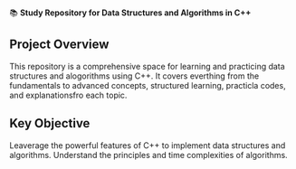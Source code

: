 📚 **Study Repository for Data Structures and Algorithms in C++**

## **Project Overview**
This repository is a comprehensive space for learning and practicing data structures and alogorithms using C++.
It covers everthing from the fundamentals to advanced concepts,  structured learning, practicla codes, and explanationsfro each topic.

## **Key Objective**
Leaverage the powerful features of C++ to implement  data structures and algorithms.
Understand the principles and time complexities of algorithms.
